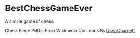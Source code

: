 # BestChessGameEver

A simple game of chess.

Chess Piece PNGs:
From Wikimedia Commons By <a href="https://en.wikipedia.org/wiki/User:Cburnett">User:Cburnett</a>
